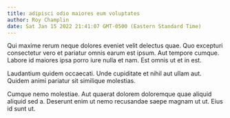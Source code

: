 ```yaml
---
title: adipisci odio maiores eum voluptates
author: Roy Champlin
date: Sat Jan 15 2022 21:41:07 GMT-0500 (Eastern Standard Time)
---
```

Qui maxime rerum neque dolores eveniet velit delectus quae. Quo excepturi consectetur vero et pariatur omnis earum est ipsum. Aut tempore cumque. Labore id maiores ipsa porro iure nulla et nam. Est omnis ut et in est.

 Laudantium quidem occaecati. Unde cupiditate et nihil aut ullam aut. Quidem animi pariatur sit similique molestias.

 Cumque nemo molestiae. Aut quaerat dolorem doloremque quae aliquid aliquid sed a. Deserunt enim ut nemo recusandae saepe magnam ut ut. Eius id sunt ut.